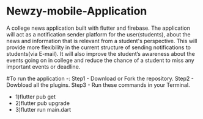 # Newzy-mobile-Application
A college news application built with flutter and firebase. 
The application will act as a notification sender platform for the user(students), about the news and information that is relevant from a student's perspective. This will provide more flexibility in the current structure of sending notifications to students(via E-mail). It will also improve the student’s awareness about the events going on in college and reduce the chance of a student to miss any important events or deadline.

#To run the application -:
Step1 - Download or Fork the repository.
Step2 - Dowbload all the plugins.
Step3 - Run these commands in your Terminal.

- 1)flutter pub get
- 2)flutter pub upgrade
- 3)flutter run main.dart
